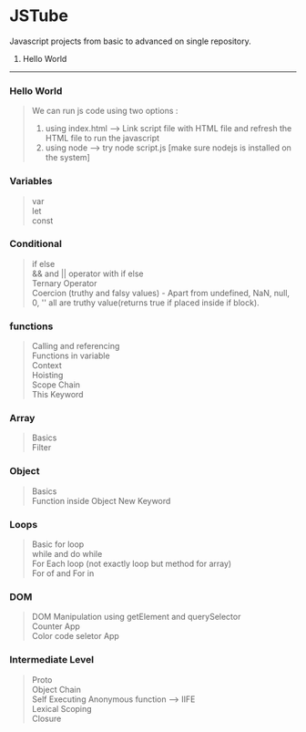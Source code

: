 # JSTube

Javascript projects from basic to advanced on single repository.

1. Hello World

---

### Hello World

> We can run js code using two options :
>
> 1.  using index.html --> Link script file with HTML file and refresh the HTML file to run the javascript
> 2.  using node --> try node script.js [make sure nodejs is installed on the system]

### Variables

> var <br/>
> let <br/>
> const

### Conditional

> if else <br/>
> && and || operator with if else<br/>
> Ternary Operator<br/>
> Coercion (truthy and falsy values) - Apart from undefined, NaN, null, 0, '' all are truthy value(returns true if placed inside if block).

### functions

> Calling and referencing<br/>
> Functions in variable<br/>
> Context<br/>
> Hoisting<br/>
> Scope Chain<br/>
> This Keyword

### Array

> Basics<br/>
> Filter

### Object

> Basics<br/>
> Function inside Object
> New Keyword

### Loops

> Basic for loop<br/>
> while and do while<br/>
> For Each loop (not exactly loop but method for array)<br/>
> For of and For in

### DOM

> DOM Manipulation using getElement and querySelector<br/>
> Counter App <br/>
> Color code seletor App

### Intermediate Level

> Proto <br/>
> Object Chain <br/>
> Self Executing Anonymous function --> IIFE <br/>
> Lexical Scoping <br/>
> Closure <br/>

